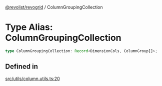 [@revolist/revogrid](README.md) / ColumnGroupingCollection

# Type Alias: ColumnGroupingCollection

```ts
type ColumnGroupingCollection: Record<DimensionCols, ColumnGroup[]>;
```

## Defined in

[src/utils/column.utils.ts:20](https://github.com/revolist/revogrid/blob/80825bf77a49d260f052f2584a0efe930c2da0d3/src/utils/column.utils.ts#L20)
